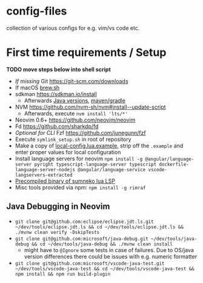 # config-files
collection of various configs for e.g. vim/vs code etc.

# 




# First time requirements / Setup

**TODO move steps below into shell script**

* *If missing* Git <https://git-scm.com/downloads>
* If macOS [brew.sh](https://brew.sh/)
* sdkman <https://sdkman.io/install>
  * Afterwards [Java versions](https://sdkman.io/jdks#oracle), [maven/gradle](https://sdkman.io/sdks#gradle)
* NVM <https://github.com/nvm-sh/nvm#install--update-script>
  * Afterwards, execute `nvm install 'lts/*'`
* Neovim 0.6+ <https://github.com/neovim/neovim>
* Fd <https://github.com/sharkdp/fd>
* *Optional for CLI* Fzf <https://github.com/junegunn/fzf>
* Execute `symlink_setup.sh` in root of repository
* Make a copy of [local-config.lua.example](.config/nvim/lua/local-config.lua.example), strip off the `.example` and enter proper values for local configuration
* Install language servers for neovim `npm install -g @angular/language-server pyright typescript-language-server typescript dockerfile-language-server-nodejs @angular/language-service vscode-langservers-extracted`
* [Precompiled binary of sumneko lua LSP](https://github.com/sumneko/lua-language-server/wiki/Build-and-Run)
* Misc tools provided via npm: `npm install -g rimraf`


## Java Debugging in Neovim 
* `git clone git@github.com:eclipse/eclipse.jdt.ls.git ~/dev/tools/eclipse.jdt.ls && cd ~/dev/tools/eclipse.jdt.ls && ./mvnw clean verify -DskipTests`
* `git clone git@github.com:microsoft/java-debug.git ~/dev/tools/java-debug && cd ~/dev/tools/java-debug && ./mvnw clean install`
  * might have to `@Ignore` some tests in case of failures. Due to OS/java version differences there could be issues with e.g. numeric formatter
* `git clone git@github.com:microsoft/vscode-java-test.git ~/dev/tools/vscode-java-test && cd ~/dev/tools/vscode-java-test && npm install && npm run build-plugin`
